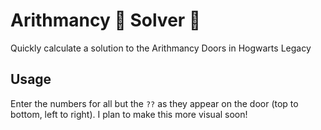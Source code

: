 # Arithmancy 🚪 Solver 🧙

Quickly calculate a solution to the Arithmancy Doors in Hogwarts Legacy

## Usage

Enter the numbers for all but the `??` as they appear on the door (top to bottom, left to right). I plan to make this more visual soon!
